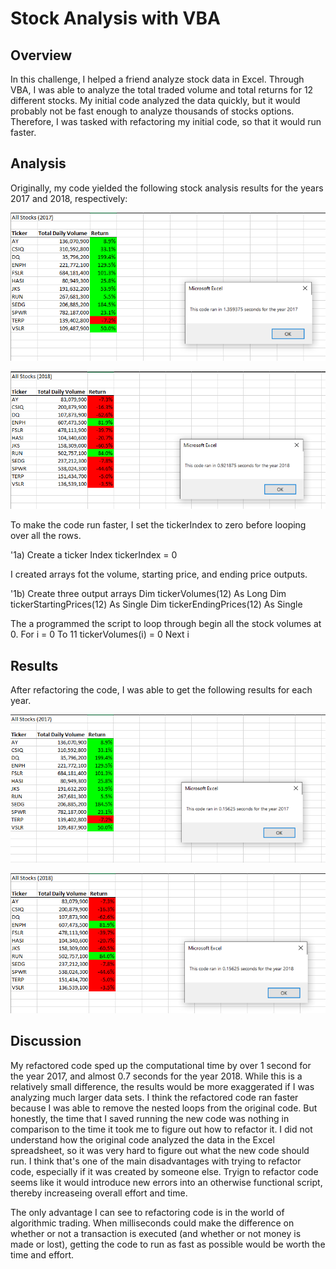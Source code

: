 # Stock Analysis with VBA

## Overview

In this challenge, I helped a friend analyze stock data in Excel. Through VBA, I was able to analyze the total traded volume and total returns for 12 different stocks.
My initial code analyzed the data quickly, but it would probably not be fast enough to analyze thousands of stocks options. Therefore, I was tasked with refactoring my initial code, so that it would run faster. 

## Analysis

Originally, my code yielded the following stock analysis results for the years 2017 and 2018, respectively:

![Stock Analysis Results 2017](https://github.com/CSoldo1/stock-analysis/blob/main/All_Stocks_2017.PNG)

![Stock Analysis Results 2018](https://github.com/CSoldo1/stock-analysis/blob/main/All_Stocks_2018.PNG)

To make the code run faster, I set the tickerIndex to zero before looping over all the rows.

 '1a) Create a ticker Index
    tickerIndex = 0
    
 I created arrays fot the volume, starting price, and ending price outputs.
 
 '1b) Create three output arrays
    Dim tickerVolumes(12) As Long
    Dim tickerStartingPrices(12) As Single
    Dim tickerEndingPrices(12) As Single
    
  The a programmed the script to loop through begin all the stock volumes at 0.
  For i = 0 To 11
        tickerVolumes(i) = 0
    Next i

## Results

After refactoring the code, I was able to get the following results for each year. 

![Refactored Stock Analysis Results 2017](https://github.com/CSoldo1/stock-analysis/blob/main/All_Stocks_2017_Refactored.PNG)

![Refactored Stock Analysis Results 2018](https://github.com/CSoldo1/stock-analysis/blob/main/All_Stocks_2018_Refactored.PNG)


## Discussion

My refactored code sped up the computational time by over 1 second for the year 2017, and almost 0.7 seconds for the year 2018. While this is a relatively small difference, the results would be more exaggerated if I was analyzing much larger data sets. 
I think the refactored code ran faster because I was able to remove the nested loops from the original code. But honestly, the time that I saved running the new code was nothing in comparison to the time it took me to figure out how to refactor it. I did not understand how the original code analyzed the data in the Excel spreadsheet, so it was very hard to figure out what the new code should run. I think that's one of the main disadvantages with trying to refactor code, especially if it was created by someone else. Tryign to refactor code seems like it would introduce new errors into an otherwise functional script, thereby increaseing overall effort and time. 

The only advantage I can see to refactoring code is in the world of algorithmic trading. When milliseconds could make the difference on whether or not a transaction is executed (and whether or not money is made or lost), getting the code to run as fast as possible would be worth the time and effort. 

